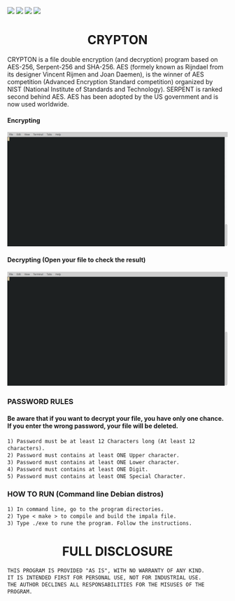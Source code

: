 ![](https://img.shields.io/badge/Code-C++-orange.svg?style=plastic&logo=c%2B%2B)
![](https://img.shields.io/badge/OS-Linux-orange.svg?style=plastic&logo=Linux)
![](https://img.shields.io/badge/Algorithm-AES-orange.svg?style=plastic&logo)
![](https://img.shields.io/badge/Algorithm-SHA-orange.svg?style=plastic&logo)

<h1 align="center"> CRYPTON </h1>
	CRYPTON is a file double encryption (and decryption) program based on AES-256, Serpent-256 and SHA-256. 
	AES (formely known as Rijndael from its designer Vincent Rijmen and Joan Daemen),
	is the winner of AES competition (Advanced Encryption Standard competition) organized 
	by NIST (National Institute of Standards and Technology). 
	SERPENT is ranked second behind AES. AES has been adopted by the US government and is now used worldwide.

<h4 align="left"> Encrypting </h4>

![Output](https://github.com/AndryRafam/Program-Output/blob/master/crypt.gif)

<h4 align="left"> Decrypting (Open your file to check the result) </h4>

![Output](https://github.com/AndryRafam/Program-Output/blob/master/Dcrypt.gif)


<h3 align="left"> PASSWORD RULES </h3>
<h4 aligh="left"> Be aware that if you want to decrypt your file, you have only one chance. If you enter the wrong password, your file will be deleted. </h4>

	1) Password must be at least 12 Characters long (At least 12 characters).
	2) Password must contains at least ONE Upper character.
	3) Password must contains at least ONE Lower character.
	4) Password must contains at least ONE Digit.
	5) Password must contains at least ONE Special Character.

<h3 align="left"> HOW TO RUN (Command line Debian distros) </h3>

	1) In command line, go to the program directories.
	2) Type < make > to compile and build the impala file.
	3) Type ./exe to rune the program. Follow the instructions. 

<h1 align="center"> FULL DISCLOSURE </h1>

	THIS PROGRAM IS PROVIDED "AS IS", WITH NO WARRANTY OF ANY KIND.
	IT IS INTENDED FIRST FOR PERSONAL USE, NOT FOR INDUSTRIAL USE.
	THE AUTHOR DECLINES ALL RESPONSABILITIES FOR THE MISUSES OF THE PROGRAM.
